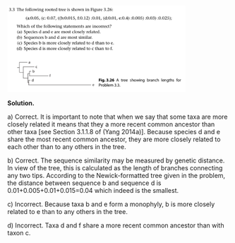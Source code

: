 <p align>
  <img src="img/3.3-P.png" width=80%>
</p>

**Solution.**

a\) Correct. It is important to note that when we say that some taxa are
more closely related it means that they a more recent common ancestor
than other taxa \[see Section 3.1.1.8 of (Yang 2014a)\]. Because species
d and e share the most recent common ancestor, they are more closely
related to each other than to any others in the tree.

b\) Correct. The sequence similarity may be measured by genetic
distance. In view of the tree, this is calculated as the length of
branches connecting any two tips. According to the Newick-formatted tree
given in the problem, the distance between sequence b and sequence d is
0.01+0.005+0.01+0.015=0.04 which indeed is the smallest.

c\) Incorrect. Because taxa b and e form a monophyly, b is more closely
related to e than to any others in the tree.

d\) Incorrect. Taxa d and f share a more recent common ancestor than
with taxon c.
